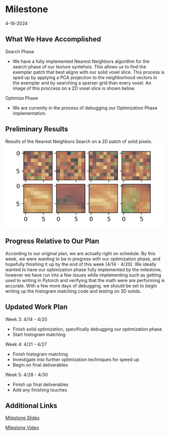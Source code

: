 # Milestone
4-16-2024
## What We Have Accomplished
Search Phase
- We have a fully implemented Nearest Neighbors algorithm for the search phase of our texture syntehsis. This allows us to find the exemplar patch that best aligns with our solid voxel slice. This process is sped up by applying a PCA projection to the neighborhood vectors in the exemplar and by searching a sparser grid than every voxel. An image of this proccess on a 2D voxel slice is shown below.

Optimize Phase
- We are currently in the process of debugging our Optimization Phase implementation. 

## Preliminary Results
Results of the Nearest Neighbors Search on a 2D patch of solid pixels.
![Search Phase](/assets/search_phase.jpg)

## Progress Relative to Our Plan

According to our original plan, we are actually right on schedule. By this week, we were wanting to be in progress with our optimization phase, and hopefully finishing it up by the end of this week (4/14 - 4/20). We ideally wanted to have our optimization phase fully implemented by the milestone, however we have run into a few issues while implementing such as getting used to writing in Pytorch and verifying that the math were are performing is accurate. With a few more days of debugging, we should be set to begin writing up the histogram matching code and testing on 3D solids.

## Updated Work Plan
Week 3: 4/14 - 4/20
- Finish solid optimization, specifically debugging our optimization phase
- Start histogram matching

Week 4: 4/21 - 4/27
- Finish histogram matching
- Investigate into further optimization techniques for speed up
- Begin on final deliverables

Week 5: 4/28 - 4/30
- Finish up final deliverables
- Add any finishing touches

## Additional Links

[Milestone Slides](https://docs.google.com/presentation/d/1-W9nknMRB0o4Y1pjfMG802zc2aoa4MWge1_fWNJRdns/edit#slide=id.p)

[Milestone Video](https://www.youtube.com/watch?v=HBS5tmbgtsw)

